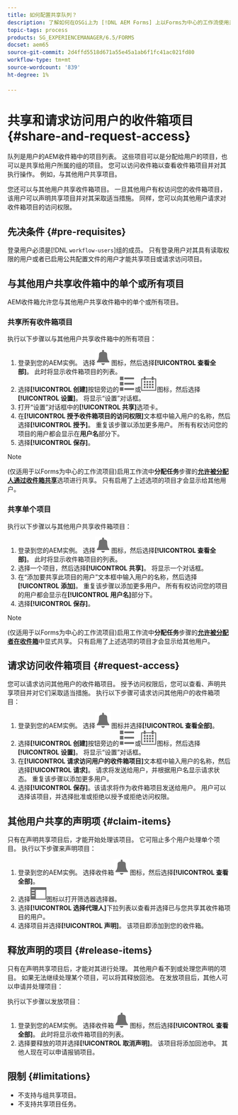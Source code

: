 ```yaml
---
title: 如何配置共享队列？
description: 了解如何在OSGi上为 [!DNL AEM Forms] 上以Forms为中心的工作流使用共享队列。
topic-tags: process
products: SG_EXPERIENCEMANAGER/6.5/FORMS
docset: aem65
source-git-commit: 2d4ffd5518d671a55e45a1ab6f1fc41ac021fd80
workflow-type: tm+mt
source-wordcount: '839'
ht-degree: 1%

---
```



# 共享和请求访问用户的收件箱项目 {#share-and-request-access}

队列是用户的AEM收件箱中的项目列表。 这些项目可以是分配给用户的项目，也可以是共享给用户所属的组的项目。 您可以访问收件箱以查看收件箱项目并对其执行操作。 例如，与其他用户共享项目。

您还可以与其他用户共享收件箱项目。 一旦其他用户有权访问您的收件箱项目，该用户可以声明共享项目并对其采取适当措施。 同样，您可以向其他用户请求对收件箱项目的访问权限。

## 先决条件 {#pre-requisites}

登录用户必须是[!DNL `workflow-users`]组的成员。 只有登录用户对其具有读取权限的用户或者已启用公共配置文件的用户才能共享项目或请求访问项目。

## 与其他用户共享收件箱中的单个或所有项目

AEM收件箱允许您与其他用户共享收件箱中的单个或所有项目。

### 共享所有收件箱项目

执行以下步骤以与其他用户共享收件箱中的所有项目：

1. 登录到您的AEM实例。 选择![收件箱](assets/bell.svg)图标，然后选择&#x200B;**[!UICONTROL 查看全部]**。 此时将显示收件箱项目的列表。
1. 选择&#x200B;**[!UICONTROL 创建]**&#x200B;按钮旁边的![视图选择器](assets/viewlist.svg)或![视图选择器](assets/calendar.svg)图标，然后选择&#x200B;**[!UICONTROL 设置]**。 将显示“设置”对话框。
1. 打开“设置”对话框中的&#x200B;**[!UICONTROL 共享]**&#x200B;选项卡。
1. 在&#x200B;**[!UICONTROL 授予收件箱项目的访问权限]**&#x200B;文本框中输入用户的名称，然后选择&#x200B;**[!UICONTROL 授予]**。 重复该步骤以添加更多用户。 所有有权访问您的项目的用户都会显示在&#x200B;**用户名**&#x200B;部分下。
1. 选择&#x200B;**[!UICONTROL 保存]**。

>[!NOTE]
>
>(仅适用于以Forms为中心的工作流项目)启用工作流中&#x200B;**分配任务**&#x200B;步骤的&#x200B;**[允许被分配人通过收件箱共享](aem-forms-workflow-step-reference.md)**&#x200B;选项进行共享。 只有启用了上述选项的项目才会显示给其他用户。

### 共享单个项目

执行以下步骤以与其他用户共享收件箱项目：

1. 登录到您的AEM实例。 选择![收件箱](assets/bell.svg)图标，然后选择&#x200B;**[!UICONTROL 查看全部]**。 此时将显示收件箱项目的列表。
1. 选择一个项目，然后选择&#x200B;**[!UICONTROL 共享]**。 将显示一个对话框。
1. 在“添加要共享此项目的用户”文本框中输入用户的名称，然后选择&#x200B;**[!UICONTROL 添加]**。 重复该步骤以添加更多用户。 所有有权访问您的项目的用户都会显示在&#x200B;**[!UICONTROL 用户名]**&#x200B;部分下。
1. 选择&#x200B;**[!UICONTROL 保存]**。


>[!NOTE]
>
>(仅适用于以Forms为中心的工作流项目)启用工作流中&#x200B;**分配任务**&#x200B;步骤的&#x200B;**[允许被分配者在收件箱](aem-forms-workflow-step-reference.md)**&#x200B;中显式共享。 只有启用了上述选项的项目才会显示给其他用户。

## 请求访问收件箱项目 {#request-access}

您可以请求访问其他用户的收件箱项目。 授予访问权限后，您可以查看、声明共享项目并对它们采取适当措施。 执行以下步骤可请求访问其他用户的收件箱项目：

1. 登录到您的AEM实例。 选择![查看选择器](assets/bell.svg)图标并选择&#x200B;**[!UICONTROL 查看全部]**。
1. 选择&#x200B;**[!UICONTROL 创建]**&#x200B;按钮旁边的![视图选择器](assets/viewlist.svg)或![视图选择器](assets/calendar.svg)图标，然后选择&#x200B;**[!UICONTROL 设置]**。 将显示“设置”对话框。
1. 在&#x200B;**[!UICONTROL 请求访问用户的收件箱项目]**&#x200B;文本框中输入用户的名称，然后选择&#x200B;**[!UICONTROL 请求]**。 请求将发送给用户，并根据用户名显示请求状态。 重复该步骤以添加更多用户。
1. 选择&#x200B;**[!UICONTROL 保存]**。该请求将作为收件箱项目发送给用户。 用户可以选择该项目，并选择批准或拒绝以授予或拒绝访问权限。


## 其他用户共享的声明项 {#claim-items}

只有在声明共享项目后，才能开始处理该项目。 它可阻止多个用户处理单个项目。 执行以下步骤来声明项目：

1. 登录到您的AEM实例。 选择收件箱![收件箱](assets/bell.svg)图标，然后选择&#x200B;**[!UICONTROL 查看全部]**。
1. 选择![仅内容](assets/railleft.svg)图标以打开筛选器选择器。
1. 选择&#x200B;**[!UICONTROL 选择代理人]**&#x200B;下拉列表以查看并选择已与您共享其收件箱项目的用户。
1. 选择项目并选择&#x200B;**[!UICONTROL 声明]**。 该项目即添加到您的收件箱。

## 释放声明的项目 {#release-items}

只有在声明共享项目后，才能对其进行处理。 其他用户看不到或处理您声明的项目。 如果无法继续处理某个项目，可以将其释放回池。   在发放项目后，其他人可以申请并处理项目：

执行以下步骤以发放项目：

1. 登录到您的AEM实例。 选择收件箱![收件箱](assets/bell.svg)图标，然后选择&#x200B;**[!UICONTROL 查看全部]**。 此时将显示收件箱项目的列表。
1. 选择要释放的项并选择&#x200B;**[!UICONTROL 取消声明]**。 该项目将添加回池中。 其他人现在可以申请报销项目。

## 限制 {#limitations}

* 不支持与组共享项目。
* 不支持共享项目任务。
